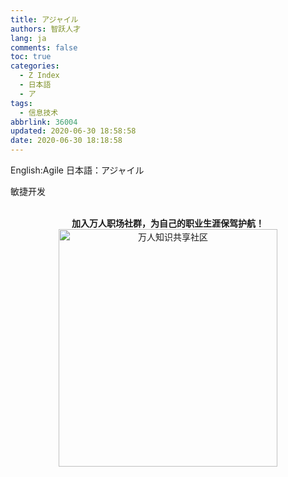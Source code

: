 ```yaml
---
title: アジャイル
authors: 智跃人才
lang: ja
comments: false
toc: true
categories:
  - Z Index
  - 日本語
  - ア
tags:
  - 信息技术
abbrlink: 36004
updated: 2020-06-30 18:58:58
date: 2020-06-30 18:18:58
---
```


English:Agile
日本語：アジャイル


敏捷开发
   



<br>

<center>
<b>加入万人职场社群，为自己的职业生涯保驾护航！</b>

<br>

 <img src="/assets/img/dingding/dingding-group-life.jpg" width = "350" height = "380" alt="万人知识共享社区" align=center />

</center>

